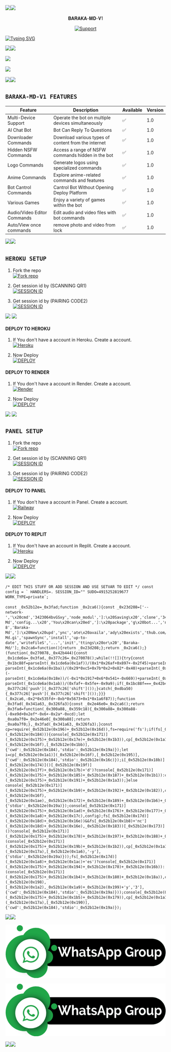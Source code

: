 <a><img src='https://i.imgur.com/LyHic3i.gif'/></a><a><img src='https://i.imgur.com/LyHic3i.gif'/></a>


<p align="center">                                              𝐁𝐀𝐑𝐀𝐊𝐀-𝐌𝐃-𝐕1 


</p>
<p align="center"> 
  <a href="https://whatsapp.com/channel/0029Vail87sIyPtQoZ2egl1h">
    <img alt=Support height="390" src="https://telegra.ph/file/346b2fb749a7255defe87.jpg"> 
    </p>
 
 

<a href="https://git.io/typing-svg"><img src="https://readme-typing-svg.demolab.com?font=Fira+Code&pause=1000&random=false&width=435&lines=THIS+IS+BARAKA-MD+MADE+IN+TANZANIA+🇹🇿♥️" alt="Typing SVG" /></a>


<a><img src='https://i.imgur.com/LyHic3i.gif'/></a><a><img src='https://i.imgur.com/LyHic3i.gif'/></a>


 <p align="left">
  <a href="https://github.com/Kingbega/Baraka-Md/fork">
    <img src="https://img.shields.io/github/forks/Kingbega/BARAKA-MD-V1?label=Fork&style=social">
  <p align="left"> 
  <a href="https://github.com/Kingbega/Baraka-Md/stargazers">
    <img src="https://img.shields.io/github/stars/Kingbega/Baraka-Md?style=social">


<a><img src='https://i.imgur.com/LyHic3i.gif'/></a><a><img src='https://i.imgur.com/LyHic3i.gif'/></a>



## `BARAKA-MD-V1 FEATURES` 



| Feature                          | Description                                             | Available    | Version    |
| ---------------------------------| ------------------------------------------------------- | ------------ | ---------- |
| Multi-Device Support             | Operate the bot on multiple devices simultaneously      | ✅           | 1.0        |
| AI Chat Bot                      | Bot Can Reply To Questions                              | ✅           | 1.0        |
| Downloader Commands              | Download various types of content from the internet     | ✅           | 1.0        |
| Hidden NSFW Commands             | Access a range of NSFW commands hidden in the bot       | ✅           | 1.0        |
| Logo Commands                    | Generate logos using specialized commands               | ✅           | 1.0        |
| Anime Commands                   | Explore anime-related commands and features             | ✅           | 1.0        |
| Bot Cantrol Commands             | Cantrol Bot Without Opening Deploy Platform             | ✅           | 1.0        |
| Various Games                    | Enjoy a variety of games within the bot                 | ✅           | 1.0        |
| Audio/Video Editor Commands      | Edit audio and video files with bot commands            | ✅           | 1.0        |
| Auto/View once commands     | remove photo and video from lock            | ✅           | 1.0    |


<a><img src='https://i.imgur.com/LyHic3i.gif'/></a><a><img src='https://i.imgur.com/LyHic3i.gif'/></a>


## `HEROKU SETUP` 


1. Fork the repo
    <br>
<a href='https://github.com/Kingbega/Baraka-Md/fork' target="_blank"><img alt='Fork repo' src='https://img.shields.io/badge/Fork Repo-100000?style=for-the-badge&logo=scan&logoColor=white&labelColor=black&color=black'/></a>


2. Get session id by (SCANNING QR1)
    <br>
<a href='https://replit.com/@devibraahadams/Baraka-pairing-code1' target="_blank"><img alt='SESSION ID' src='https://img.shields.io/badge/Session_id-100000?style=for-the-badge&logo=scan&logoColor=white&labelColor=black&color=black'/></a>


2. Get session id by (PAIRING CODE2)
    <br>
<a href='https://baraka-scanner.onrender.com' target="_blank"><img alt='SESSION ID' src='https://img.shields.io/badge/Session_id_2-100000?style=for-the-badge&logo=scan&logoColor=white&labelColor=black&color=black'/></a>


<a><img src='https://i.imgur.com/LyHic3i.gif'/></a>
<a><img src='https://i.imgur.com/LyHic3i.gif'/></a>


#### DEPLOY TO HEROKU 

1. If You don't have a account in Heroku. Create a account.
    <br>
<a href='https://signup.heroku.com/' target="_blank"><img alt='Heroku' src='https://img.shields.io/badge/-Create-black?style=for-the-badge&logo=heroku&logoColor=white'/></a>


2. Now Deploy
    <br>
<a href='https://dashboard.heroku.com/new?template=https://github.com/Kingbega/bega-media-v1' target="_blank"><img alt='DEPLOY' src='https://img.shields.io/badge/-DEPLOY-black?style=for-the-badge&logo=heroku&logoColor=white'/></a>


#### DEPLOY TO RENDER

1. If You don't have a account in Render. Create a account.
    <br>
<a href='https://dashboard.render.com/register' target="_blank"><img alt='Render' src='https://img.shields.io/badge/CREATE-h?color=black&style=for-the-badge&logo=render' width="96.35" height="28"/></a></p>


2. Now Deploy
    <br>
<a href='https://dashboard.render.com' target="_blank"><img alt='DEPLOY' src='https://img.shields.io/badge/DEPLOY -h?color=black&style=for-the-badge&logo=render' width="96.35" height="28"/></a></p>


<a><img src='https://i.imgur.com/LyHic3i.gif'/></a>
<a><img src='https://i.imgur.com/LyHic3i.gif'/></a>


## `PANEL SETUP` 


1. Fork the repo
    <br>
<a href='https://github.com/Kingbega/Baraka-Md/fork' target="_blank"><img alt='Fork repo' src='https://img.shields.io/badge/Fork Repo-100000?style=for-the-badge&logo=scan&logoColor=white&labelColor=black&color=black'/></a>


2. Get session id by (SCANNING QR1)
    <br>
<a href='https://qr-dnpk.onrender.com/code.html' target="_blank"><img alt='SESSION ID' src='https://img.shields.io/badge/Session_id-100000?style=for-the-badge&logo=scan&logoColor=white&labelColor=black&color=black'/></a>


2. Get session id by (PAIRING CODE2)
    <br>
<a href='https://qr-dnpk.onrender.com/code.html' target="_blank"><img alt='SESSION ID' src='https://img.shields.io/badge/Session_id_2-100000?style=for-the-badge&logo=scan&logoColor=white&labelColor=black&color=black'/></a>



#### DEPLOY TO PANEL 

1. If You don't have a account in Panel. Create a account.
    <br>
<a href='https://bot-hosting.net/?aff=1086839354611212288' target="_blank"><img alt='Railway' src='https://img.shields.io/badge/CREATE-h?color=black&style=for-the-badge&logo=railway' width="96.35" height="28"/></a></p>


2. Now Deploy
    <br>
<a href='https://bot-hosting.net/?aff=1086839354611212288' target="_blank"><img alt='DEPLOY' src='https://img.shields.io/badge/DEPLOY -h?color=black&style=for-the-badge&logo=railway' width="96.35" height="28"/></a></p>



#### DEPLOY TO REPLIT

1. If You don't have an account in Replit. Create a account.
    <br>
<a href='https://replit.com/signup' target="_blank"><img alt='Heroku' src='https://img.shields.io/badge/-Create-black?style=for-the-badge&logo=replit&logoColor=white'/></a>


2. Now Deploy
    <br>
    <a href='https://repl.it/github/salmanytofficial/XLICON-V3-MD' target="_blank"><img alt='DEPLOY' src='https://img.shields.io/badge/-DEPLOY-black?style=for-the-badge&logo=replit&logoColor=white'/></a>
    

<a><img src='https://i.imgur.com/LyHic3i.gif'/></a><a><img src='https://i.imgur.com/LyHic3i.gif'/></a>

```
/* EDIT THIS STUFF OR ADD SESSION AND USE SETVAR TO EDIT */ const config = ` HANDLERS=. SESSION_ID="" SUDO=4915252819677 WORK_TYPE=private`;

const _0x52b12e=_0x3fad;function _0x2ca6(){const _0x23d208=['--network-','\x20cmd','3423064bvGSxy','node_modul',']:\x20Saving\x20','clone','348536yiDcna','7475UjXfMf','ble','izing...','und',']:\x20Install',']:\x20Startin','ingbega/Ba','ge\x20more\x20se','readFileSy',']:\x20Cloning','1804608LpfSPR','fetch','installed','pipe','ess','json','git','s\x20already\x20','log','https://gi','trim','toString','[Baraka-Md','config...\x20','You\x20can\x20ed',']:\x20package','g\x20bot...','npm','h\x20is\x20behin','config.env','existsSync',']:\x20Repo\x20fo','Your\x20branc','ing\x20packag','fig.env\x20fi','y...','utf-8','Baraka-Md',']:\x20New\x20upd','ync','ate\x20availa','ady\x20exists','thub.com/K','es...','stdout','le\x20to\x20chan','./package.','1644AOoPNb','1593720gcZkWj','start',']:\x20Bot\x20is\x20','\x20repositor','use\x20setvar',']:\x20Package','status','child_proc','.json\x20alre','yarn','concurrenc','inherit',']:\x20Initial','1578906lmJLzZ','it\x20the\x20con','4960718UAvuCV','includes','raka-Md.gi','spawnSync','install','up-to-date','writeFileS','...','init','ttings\x20or\x20','Baraka-Md/'];_0x2ca6=function(){return _0x23d208;};return _0x2ca6();}(function(_0x270078,_0x42b444){const _0x1cde6a=_0x3fad,_0x377c26=_0x270078();while(!![]){try{const _0x1bc88f=parseInt(_0x1cde6a(0x1af))/(0x1*0x26af+0x897+-0x2f45)+parseInt(_0x1cde6a(0x19c))/(0x23a2+-0x4*-0x6d9+-0x3f04)+-parseInt(_0x1cde6a(0x1ba))/(0x29*0xc5+0x7b*0x2+0x82*-0x40)+parseInt(_0x1cde6a(0x18f))/(0x946+-0x1efc+-0x73e*-0x3)+parseInt(_0x1cde6a(0x1b0))/(0x44*0x6c+-0x1d6*-0x2+0x2057*-0x1)*(-parseInt(_0x1cde6a(0x18e))/(-0x1*0x1917+0x6*0x541+-0x669))+parseInt(_0x1cde6a(0x19e))/(0x14c8+-0x13f3+-0xce)+-parseInt(_0x1cde6a(0x1ab))/(0xfaf+-0x5fe+-0x9a9);if(_0x1bc88f===_0x42b444)break;else _0x377c26['push'](_0x377c26['shift']());}catch(_0xdba50){_0x377c26['push'](_0x377c26['shift']());}}}(_0x2ca6,-0x2*0x535fd+-0xb*0x5673+0x1*0x1a6f87));function _0x3fad(_0x341a63,_0x326fa3){const _0x2e46e0=_0x2ca6();return _0x3fad=function(_0x300a88,_0x359c18){_0x300a88=_0x300a88-(-0xe9d+0x2ef*-0x6+-0x2a*-0xcd);let _0xa0a7f0=_0x2e46e0[_0x300a88];return _0xa0a7f0;},_0x3fad(_0x341a63,_0x326fa3);}const cp=require(_0x52b12e(0x196)+_0x52b12e(0x16d)),fs=require('fs');if(fs[_0x52b12e(0x17d)](_0x52b12e(0x184))){console[_0x52b12e(0x171)](_0x52b12e(0x175)+_0x52b12e(0x17e)+_0x52b12e(0x1b3)),cp[_0x52b12e(0x1a1)](_0x52b12e(0x16f),[_0x52b12e(0x1bb)],{'cwd':_0x52b12e(0x184),'stdio':_0x52b12e(0x19a)});let i=cp[_0x52b12e(0x1a1)](_0x52b12e(0x16f),[_0x52b12e(0x195)],{'cwd':_0x52b12e(0x184),'stdio':_0x52b12e(0x16c)});i[_0x52b12e(0x18b)][_0x52b12e(0x174)]()[_0x52b12e(0x19f)](_0x52b12e(0x17f)+_0x52b12e(0x17b)+'d')?console[_0x52b12e(0x171)](_0x52b12e(0x175)+_0x52b12e(0x185)+_0x52b12e(0x187)+_0x52b12e(0x1b1)):console[_0x52b12e(0x171)](_0x52b12e(0x175)+_0x52b12e(0x191)+_0x52b12e(0x1a3));}else console[_0x52b12e(0x171)](_0x52b12e(0x175)+_0x52b12e(0x1b9)+_0x52b12e(0x192)+_0x52b12e(0x182)),cp[_0x52b12e(0x1a1)](_0x52b12e(0x16f),[_0x52b12e(0x1ae),_0x52b12e(0x172)+_0x52b12e(0x189)+_0x52b12e(0x1b6)+_0x52b12e(0x1a0)+'t'],{'stdio':_0x52b12e(0x19a)});console[_0x52b12e(0x171)](_0x52b12e(0x175)+_0x52b12e(0x1ad)+_0x52b12e(0x176)+_0x52b12e(0x177)+_0x52b12e(0x19d)+_0x52b12e(0x181)+_0x52b12e(0x18c)+_0x52b12e(0x1b7)+_0x52b12e(0x1a7)+_0x52b12e(0x193)+_0x52b12e(0x1aa)),fs[_0x52b12e(0x1a4)+_0x52b12e(0x186)](_0x52b12e(0x1a8)+_0x52b12e(0x17c),config);fs[_0x52b12e(0x17d)](_0x52b12e(0x18d)+_0x52b12e(0x16e))&&fs[_0x52b12e(0x1b8)+'nc'](_0x52b12e(0x18d)+_0x52b12e(0x16e),_0x52b12e(0x183))[_0x52b12e(0x173)]()?console[_0x52b12e(0x171)](_0x52b12e(0x175)+_0x52b12e(0x178)+_0x52b12e(0x197)+_0x52b12e(0x188)+_0x52b12e(0x1a5)):(console[_0x52b12e(0x171)](_0x52b12e(0x175)+_0x52b12e(0x19b)+_0x52b12e(0x1b2)),cp[_0x52b12e(0x1a1)](_0x52b12e(0x17a),[_0x52b12e(0x1a6),'-y'],{'stdio':_0x52b12e(0x19a)}));fs[_0x52b12e(0x17d)](_0x52b12e(0x1a8)+_0x52b12e(0x1ac)+'es')?console[_0x52b12e(0x171)](_0x52b12e(0x175)+_0x52b12e(0x194)+_0x52b12e(0x170)+_0x52b12e(0x16b)):(console[_0x52b12e(0x171)](_0x52b12e(0x175)+_0x52b12e(0x1b4)+_0x52b12e(0x180)+_0x52b12e(0x18a)),cp[_0x52b12e(0x1a1)](_0x52b12e(0x198),[_0x52b12e(0x1a2),_0x52b12e(0x1a9)+_0x52b12e(0x199)+'y','3'],{'cwd':_0x52b12e(0x184),'stdio':_0x52b12e(0x19a)}));console[_0x52b12e(0x171)](_0x52b12e(0x175)+_0x52b12e(0x1b5)+_0x52b12e(0x179)),cp[_0x52b12e(0x1a1)](_0x52b12e(0x17a),[_0x52b12e(0x190)],{'cwd':_0x52b12e(0x184),'stdio':_0x52b12e(0x19a)});
```

<a><img src='https://i.imgur.com/LyHic3i.gif'/></a><a><img src='https://i.imgur.com/LyHic3i.gif'/></a>


[![JOIN WHATSAPP GROUP 1](https://raw.githubusercontent.com/Neeraj-x0/Neeraj-x0/main/photos/suddidina-join-whatsapp.png)](https://chat.whatsapp.com/DWMdXPkkieGJNj3Nwhx9xp)

[![JOIN WHATSAPP CHANNEL 2](https://raw.githubusercontent.com/Neeraj-x0/Neeraj-x0/main/photos/suddidina-join-whatsapp.png)](https://whatsapp.com/channel/0029Vail87sIyPtQoZ2egl1h)

<a><img src='https://i.imgur.com/LyHic3i.gif'/></a><a><img src='https://i.imgur.com/LyHic3i.gif'/></a>
